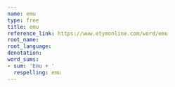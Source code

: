 ```yaml
---
name: emu
type: free
title: emu
reference_link: https://www.etymonline.com/word/emu
root_name: 
root_language: 
denotation: 
word_sums:
- sum: 'Emu + '
  respelling: emu
---
```

